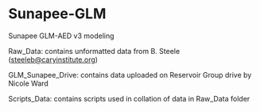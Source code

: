 # Sunapee-GLM
Sunapee GLM-AED v3 modeling

Raw_Data: contains unformatted data from B. Steele (steeleb@caryinstitute.org)

GLM_Sunapee_Drive: contains data uploaded on Reservoir Group drive by Nicole Ward 

Scripts_Data: contains scripts used in collation of data in Raw_Data folder
